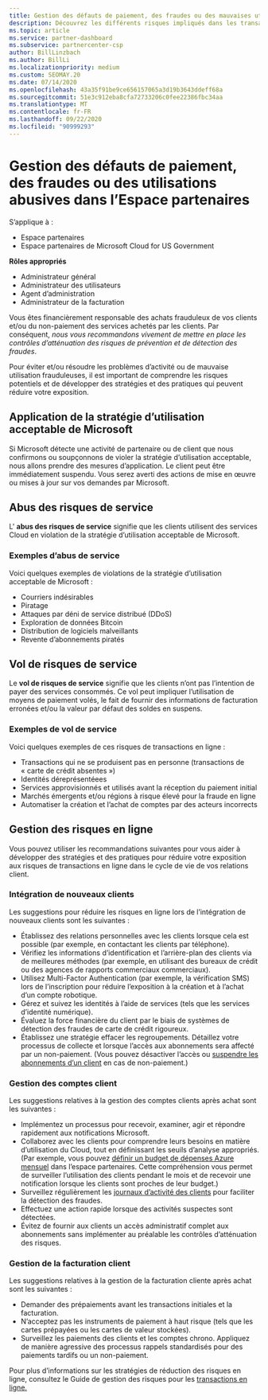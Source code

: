 ```yaml
---
title: Gestion des défauts de paiement, des fraudes ou des mauvaises utilisations
description: Découvrez les différents risques impliqués dans les transactions en ligne et les meilleures pratiques pour gérer et atténuer ces risques dans l’espace partenaires.
ms.topic: article
ms.service: partner-dashboard
ms.subservice: partnercenter-csp
author: BillLinzbach
ms.author: BillLi
ms.localizationpriority: medium
ms.custom: SEOMAY.20
ms.date: 07/14/2020
ms.openlocfilehash: 43a35f91be9ce656157065a3d19b3643ddeff68a
ms.sourcegitcommit: 51e3c912eba8cfa72733206c0fee22386fbc34aa
ms.translationtype: MT
ms.contentlocale: fr-FR
ms.lasthandoff: 09/22/2020
ms.locfileid: "90999293"
---
```

# <a name="managing-non-payment-fraud-or-misuse-in-partner-center"></a>Gestion des défauts de paiement, des fraudes ou des utilisations abusives dans l’Espace partenaires

S’applique à :

- Espace partenaires
- Espace partenaires de Microsoft Cloud for US Government

**Rôles appropriés**
- Administrateur général
- Administrateur des utilisateurs
- Agent d’administration
- Administrateur de la facturation

Vous êtes financièrement responsable des achats frauduleux de vos clients et/ou du non-paiement des services achetés par les clients. Par conséquent, *nous vous recommandons vivement de mettre en place les contrôles d’atténuation des risques de prévention et de détection des fraudes*.

Pour éviter et/ou résoudre les problèmes d’activité ou de mauvaise utilisation frauduleuses, il est important de comprendre les risques potentiels et de développer des stratégies et des pratiques qui peuvent réduire votre exposition.

## <a name="enforcement-of-microsoft-acceptable-use-policy"></a>Application de la stratégie d’utilisation acceptable de Microsoft

Si Microsoft détecte une activité de partenaire ou de client que nous confirmons ou soupçonnons de violer la stratégie d’utilisation acceptable, nous allons prendre des mesures d’application. Le client peut être immédiatement suspendu. Vous serez averti des actions de mise en œuvre ou mises à jour sur vos demandes par Microsoft.

## <a name="abuse-of-service-risks"></a>Abus des risques de service

L' **abus des risques de service** signifie que les clients utilisent des services Cloud en violation de la stratégie d’utilisation acceptable de Microsoft.

### <a name="examples-of-abuse-of-service"></a>Exemples d’abus de service

Voici quelques exemples de violations de la stratégie d’utilisation acceptable de Microsoft :

- Courriers indésirables
- Piratage
- Attaques par déni de service distribué (DDoS)
- Exploration de données Bitcoin
- Distribution de logiciels malveillants
- Revente d’abonnements piratés

## <a name="theft-of-service-risks"></a>Vol de risques de service

Le **vol de risques de service** signifie que les clients n’ont pas l’intention de payer des services consommés. Ce vol peut impliquer l’utilisation de moyens de paiement volés, le fait de fournir des informations de facturation erronées et/ou la valeur par défaut des soldes en suspens.

### <a name="examples-of-service-theft"></a>Exemples de vol de service

Voici quelques exemples de ces risques de transactions en ligne :

- Transactions qui ne se produisent pas en personne (transactions de « carte de crédit absentes »)
- Identités déreprésentéees
- Services approvisionnés et utilisés avant la réception du paiement initial
- Marchés émergents et/ou régions à risque élevé pour la fraude en ligne
- Automatiser la création et l’achat de comptes par des acteurs incorrects

## <a name="managing-online-risk"></a>Gestion des risques en ligne

Vous pouvez utiliser les recommandations suivantes pour vous aider à développer des stratégies et des pratiques pour réduire votre exposition aux risques de transactions en ligne dans le cycle de vie de vos relations client.

### <a name="onboarding-new-customers"></a>Intégration de nouveaux clients

Les suggestions pour réduire les risques en ligne lors de l’intégration de nouveaux clients sont les suivantes :

- Établissez des relations personnelles avec les clients lorsque cela est possible (par exemple, en contactant les clients par téléphone).
- Vérifiez les informations d’identification et l’arrière-plan des clients via de meilleures méthodes (par exemple, en utilisant des bureaux de crédit ou des agences de rapports commerciaux commerciaux).
- Utilisez Multi-Factor Authentication (par exemple, la vérification SMS) lors de l’inscription pour réduire l’exposition à la création et à l’achat d’un compte robotique.
- Gérez et suivez les identités à l’aide de services (tels que les services d’identité numérique).
- Évaluez la force financière du client par le biais de systèmes de détection des fraudes de carte de crédit rigoureux.
- Établissez une stratégie effacer les regroupements. Détaillez votre processus de collecte et lorsque l’accès aux abonnements sera affecté par un non-paiement. (Vous pouvez désactiver l’accès ou [suspendre les abonnements d’un client](create-a-new-subscription.md#suspend-a-subscription) en cas de non-paiement.)

### <a name="managing-customer-accounts"></a>Gestion des comptes client

Les suggestions relatives à la gestion des comptes clients après achat sont les suivantes :

- Implémentez un processus pour recevoir, examiner, agir et répondre rapidement aux notifications Microsoft.
- Collaborez avec les clients pour comprendre leurs besoins en matière d’utilisation du Cloud, tout en définissant les seuils d’analyse appropriés. (Par exemple, vous pouvez [définir un budget de dépenses Azure mensuel](set-an-azure-spending-budget-for-your-customers.md) dans l’espace partenaires. Cette compréhension vous permet de surveiller l’utilisation des clients pendant le mois et de recevoir une notification lorsque les clients sont proches de leur budget.)
- Surveillez régulièrement les [journaux d’activité des clients](activity-logs.md) pour faciliter la détection des fraudes.
- Effectuez une action rapide lorsque des activités suspectes sont détectées.
- Évitez de fournir aux clients un accès administratif complet aux abonnements sans implémenter au préalable les contrôles d’atténuation des risques.

### <a name="managing-customer-billing"></a>Gestion de la facturation client

Les suggestions relatives à la gestion de la facturation cliente après achat sont les suivantes :

- Demander des prépaiements avant les transactions initiales et la facturation.
- N’acceptez pas les instruments de paiement à haut risque (tels que les cartes prépayées ou les cartes de valeur stockées).
- Surveillez les paiements des clients et les comptes chrono. Appliquez de manière agressive des processus rappels standardisés pour des paiements tardifs ou un non-paiement.

Pour plus d’informations sur les stratégies de réduction des risques en ligne, consultez le Guide de gestion des risques pour les [transactions en ligne.](https://query.prod.cms.rt.microsoft.com/cms/api/am/binary/RE4Bhtt)
